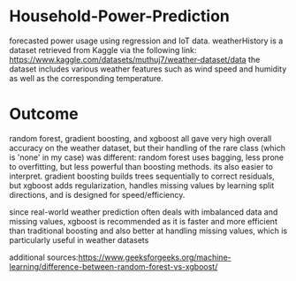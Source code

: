 # Household-Power-Prediction
forecasted power usage using regression and IoT data.
weatherHistory is a dataset retrieved from Kaggle via the following link: https://www.kaggle.com/datasets/muthuj7/weather-dataset/data
the dataset includes various weather features such as wind speed and humidity as well as the corresponding temperature.
# Outcome
random forest, gradient boosting, and xgboost all gave very high overall accuracy on the weather dataset, but their handling of the rare class (which is 'none' in my case) was different: random forest uses bagging, less prone to overfitting, but less powerful than boosting methods. its also easier to interpret. gradient boosting builds trees sequentially to correct residuals, but xgboost adds regularization, handles missing values by learning split directions, and is designed for speed/efficiency.

since real-world weather prediction often deals with imbalanced data and missing values,  xgboost is recommended as it is faster and more efficient than traditional boosting and also better at handling missing values, which is particularly useful in weather datasets

additional sources:https://www.geeksforgeeks.org/machine-learning/difference-between-random-forest-vs-xgboost/
